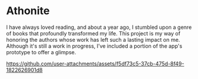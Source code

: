 # Athonite
I have always loved reading, and about a year ago, I stumbled upon a genre of books that profoundly transformed my life. This project is my way of honoring the authors whose work has left such a lasting impact on me. Although it's still a work in progress, I’ve included a portion of the app's prototype to offer a glimpse.

https://github.com/user-attachments/assets/f5df73c5-37cb-475d-8f49-1822626901d8
